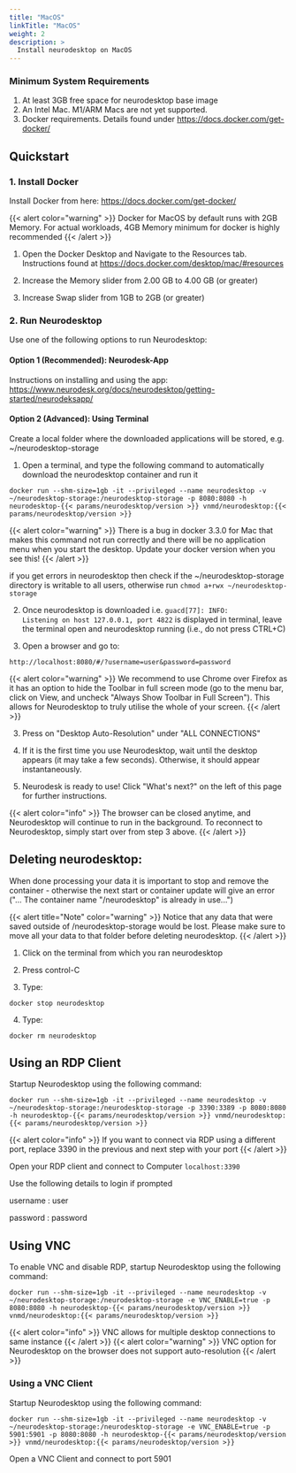 ```yaml
---
title: "MacOS"
linkTitle: "MacOS"
weight: 2
description: >
  Install neurodesktop on MacOS
---
```


### Minimum System Requirements
1. At least 3GB free space for neurodesktop base image
2. An Intel Mac. M1/ARM Macs are not yet supported.
3. Docker requirements. Details found under https://docs.docker.com/get-docker/

## Quickstart
### 1. Install Docker
Install Docker from here: https://docs.docker.com/get-docker/ 

{{< alert color="warning" >}}
Docker for MacOS by default runs with 2GB Memory. For actual workloads, 4GB Memory minimum for docker is highly recommended
{{< /alert >}}

1. Open the Docker Desktop and Navigate to the Resources tab. Instructions found at https://docs.docker.com/desktop/mac/#resources

2. Increase the Memory slider from 2.00 GB to 4.00 GB (or greater)
3. Increase Swap slider from 1GB to 2GB (or greater)

### 2. Run Neurodesktop
Use one of the following options to run Neurodesktop:

#### Option 1 (Recommended): Neurodesk-App
Instructions on installing and using the app: https://www.neurodesk.org/docs/neurodesktop/getting-started/neurodeksapp/

#### Option 2 (Advanced): Using Terminal
Create a local folder where the downloaded applications will be stored, e.g. ~/neurodesktop-storage 

1. Open a terminal, and type the following command to automatically download the neurodesktop container and run it

```shell
docker run --shm-size=1gb -it --privileged --name neurodesktop -v ~/neurodesktop-storage:/neurodesktop-storage -p 8080:8080 -h neurodesktop-{{< params/neurodesktop/version >}} vnmd/neurodesktop:{{< params/neurodesktop/version >}}
```
<!-- neurodesktop version found in neurodesk.github.io/data/neurodesktop.toml -->

{{< alert color="warning" >}}
There is a bug in docker 3.3.0 for Mac that makes this command not run correctly and there will be no application menu when you start the desktop. Update your docker version when you see this!
{{< /alert >}}

if you get errors in neurodesktop then check if the ~/neurodesktop-storage directory is writable to all users, otherwise run `chmod a+rwx ~/neurodesktop-storage`

2. Once neurodesktop is downloaded i.e. `guacd[77]: INFO:        Listening on host 127.0.0.1, port 4822` is displayed in terminal, leave the terminal open and neurodesktop running (i.e., do not press CTRL+C)

3. Open a browser and go to:
```none
http://localhost:8080/#/?username=user&password=password
```
{{< alert color="warning" >}}
We recommend to use Chrome over Firefox as it has an option to hide the Toolbar in full screen mode (go to the menu bar, click on View, and uncheck "Always Show Toolbar in Full Screen"). This allows for Neurodesktop to truly utilise the whole of your screen.
{{< /alert >}}

3. Press on "Desktop Auto-Resolution" under "ALL CONNECTIONS"

4. If it is the first time you use Neurodesktop, wait until the desktop appears (it may take a few seconds). Otherwise, it should appear instantaneously.

5. Neurodesk is ready to use! Click "What's next?" on the left of this page for further instructions.     

{{< alert color="info" >}}
The browser can be closed anytime, and Neurodesktop will continue to run in the background. To reconnect to Neurodesktop, simply start over from step 3 above.
{{< /alert >}}

## Deleting neurodesktop:
When done processing your data it is important to stop and remove the container - otherwise the next start or container update will give an error ("... The container name "/neurodesktop" is already in use...")

{{< alert title="Note" color="warning" >}}
Notice that any data that were saved outside of /neurodesktop-storage would be lost. Please make sure to move all your data to that folder before deleting neurodesktop.
{{< /alert >}}

1. Click on the terminal from which you ran neurodesktop

2. Press control-C

3. Type:
```shell
docker stop neurodesktop
```
4. Type:
```shell
docker rm neurodesktop
```

## Using an RDP Client
Startup Neurodesktop using the following command:

```shell
docker run --shm-size=1gb -it --privileged --name neurodesktop -v ~/neurodesktop-storage:/neurodesktop-storage -p 3390:3389 -p 8080:8080 -h neurodesktop-{{< params/neurodesktop/version >}} vnmd/neurodesktop:{{< params/neurodesktop/version >}}
```
{{< alert color="info" >}}
If you want to connect via RDP using a different port, replace 3390 in the previous and next step with your port
{{< /alert >}}

Open your RDP client and connect to Computer `localhost:3390`

Use the following details to login if prompted

username
: user

password
: password

## Using VNC

To enable VNC and disable RDP, startup Neurodesktop using the following command:

```shell
docker run --shm-size=1gb -it --privileged --name neurodesktop -v ~/neurodesktop-storage:/neurodesktop-storage -e VNC_ENABLE=true -p 8080:8080 -h neurodesktop-{{< params/neurodesktop/version >}} vnmd/neurodesktop:{{< params/neurodesktop/version >}}
```

{{< alert color="info" >}}
VNC allows for multiple desktop connections to same instance
{{< /alert >}}
{{< alert color="warning" >}}
VNC option for Neurodesktop on the browser does not support auto-resolution 
{{< /alert >}}

### Using a VNC Client

Startup Neurodesktop using the following command:

```shell
docker run --shm-size=1gb -it --privileged --name neurodesktop -v ~/neurodesktop-storage:/neurodesktop-storage -e VNC_ENABLE=true -p 5901:5901 -p 8080:8080 -h neurodesktop-{{< params/neurodesktop/version >}} vnmd/neurodesktop:{{< params/neurodesktop/version >}}
```

Open a VNC Client and connect to port 5901
